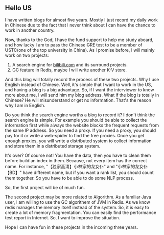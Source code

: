 Hello US
---

I have written blogs for almost five years. Mostly I just record my daily work in Chinese due to the fact that I never think about I can have the chance to work in another country.

Now, thanks to the God, I have the fund support to help me study aboard, and how lucky I am to pass the Chinese GRE test to be a member of USTC(one of the top university in China). As I promise before, I will mainly work on two projects:

1. A search engine for [bilibili.com](http://bilibili.com) and its surround projects.
2. GC feature in Redis, maybe I will write another K-V store.

And this blog will totally record the process of these two projects. Why I use English instead of Chinese. Well, it's simple that I want to work in the US, and having a blog is a big advantage. So, if I want the interviewer to know more about me, I will send him my blog address. What if the blog is totally in Chinese? He will misunderstand or get no information. That's the reason why I am in English.

Do you think the search engine worths a blog to record it? I don't think the search engine is simple. For example you should be able to collect the information first while always the website blocks the frequent requests from the same IP address. So you need a proxy. If you need a proxy, you should pay for it or write a web-spider to find the free proxies. Once you get enough proxies, you will write a distributed system to collect information and store them in a distributed storage system.

It's over? Of course not! You have the data, then you have to clean them before build an index in them. Because, not every item has the correct name. For instance, "【独家高清】小林家的龙女仆" and "小林家的龙女仆【BD】" have different name, but if you want a rank list, you should count them together. So you have to be able to do some NLP process.

So, the first project will be of much fun.

The second project may be more related to Algorithm. As a familiar Java user, I am willing to use the GC algorithem of JVM in Redis. As we know redis manages the memory itself instead of the system. So, it is easy to create a lot of memory fragmentation. You can easily find the performance test report in Internet. So, I want to improve the situation.

Hope I can have fun in these projects in the incoming three years.
